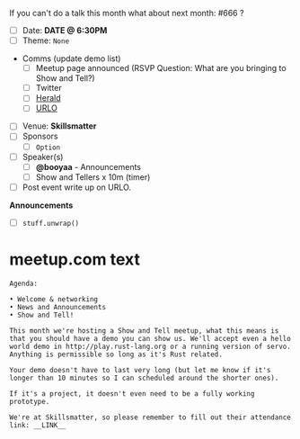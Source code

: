 If you can't do a talk this month what about next month: #666  ? 

- [ ] Date: **__DATE__ @ 6:30PM**
- [ ] Theme: `None`
- Comms (update demo list)
  - [ ] Meetup page announced (RSVP Question: What are you bringing to Show and Tell?)
  - [ ] Twitter
  - [ ] [Herald](http://herald.community.rs)
  - [ ] [URLO](https://users.rust-lang.org/c/community)
- [ ] Venue: **Skillsmatter**
- [ ] Sponsors
  - [ ] `Option`
- [ ] Speaker(s)
  - [ ] **@booyaa** - Announcements
  - [ ] Show and Tellers x 10m (timer)
- [ ] Post event write up on URLO.

**Announcements**
- [ ] `stuff.unwrap()`

# meetup.com text
```
Agenda:

• Welcome & networking
• News and Announcements
• Show and Tell!

This month we're hosting a Show and Tell meetup, what this means is that you should have a demo you can show us. We'll accept even a hello world demo in http://play.rust-lang.org or a running version of servo. Anything is permissible so long as it's Rust related.

Your demo doesn't have to last very long (but let me know if it's longer than 10 minutes so I can scheduled around the shorter ones).

If it's a project, it doesn't even need to be a fully working prototype.

We're at Skillsmatter, so please remember to fill out their attendance link: __LINK__
```
